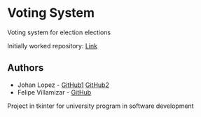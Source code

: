 # Voting System
Voting system for election elections

Initially worked repository: [Link](https://github.com/jalopezqv/proyectoFinal)

## Authors
* Johan Lopez - [GitHub1](https://github.com/jalopezqv) [GitHub2](https://github.com/johanlg)
* Felipe Villamizar - [GitHub](https://github.com/felipevcc)

Project in tkinter for university program in software development

